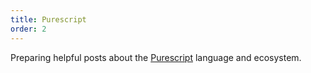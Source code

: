 ```yaml
---
title: Purescript
order: 2
---
```


Preparing helpful posts about the [Purescript](http://www.purescript.org) language and ecosystem.
